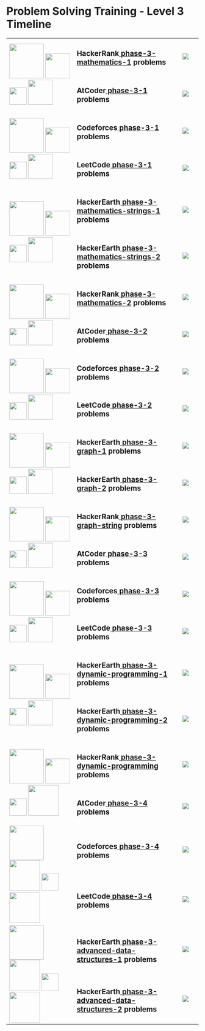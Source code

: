# Problem Solving Training - Level 3 Timeline

<table>
    <tbody>
        <tr>
<td rowspan=2 align="left" width="35%">
        <img src="https://github.com/cs-MohamedAyman/cs-MohamedAyman/blob/main/100-days/day.jpg" width="90px"></img>
        <img src="https://github.com/cs-MohamedAyman/cs-MohamedAyman/blob/main/100-days/01.jpg" width="65px"></img>
        <img src="https://github.com/cs-MohamedAyman/cs-MohamedAyman/blob/main/100-days/to.jpg" width="45px"></img>
        <img src="https://github.com/cs-MohamedAyman/cs-MohamedAyman/blob/main/100-days/10.jpg" width="65px"></img>
</td>
<td align="left" width="55%"><h3>HackerRank<a href="https://github.com/cs-MohamedAyman/Problem-Solving-Training/tree/master/level-3/hackerrank-phase-3-mathematics-1"> phase-3-mathematics-1</a> problems</h3></td>
<td width="10%"><img src="https://github.com/cs-MohamedAyman/Problem-Solving-Training/blob/master/online-judges-logos/hackerrank.jpg"></img></td>
        </tr>
        <tr>
<td align="left" width="55%"><h3>AtCoder<a href="https://github.com/cs-MohamedAyman/Problem-Solving-Training/tree/master/level-3/atcoder-phase-3-1-regular-contests"> phase-3-1</a> problems</h3></td>
<td width="10%"><img src="https://github.com/cs-MohamedAyman/Problem-Solving-Training/blob/master/online-judges-logos/atcoder.jpg"></img></td>
        </tr>
        <tr>
<td rowspan=2 align="left" width="35%">
        <img src="https://github.com/cs-MohamedAyman/cs-MohamedAyman/blob/main/100-days/day.jpg" width="90px"></img>
        <img src="https://github.com/cs-MohamedAyman/cs-MohamedAyman/blob/main/100-days/11.jpg" width="65px"></img>
        <img src="https://github.com/cs-MohamedAyman/cs-MohamedAyman/blob/main/100-days/to.jpg" width="45px"></img>
        <img src="https://github.com/cs-MohamedAyman/cs-MohamedAyman/blob/main/100-days/20.jpg" width="65px"></img>
</td>
<td align="left" width="55%"><h3>Codeforces<a href="https://github.com/cs-MohamedAyman/Problem-Solving-Training/tree/master/level-3/codeforces-phase-3-1"> phase-3-1</a> problems</h3></td>
<td width="10%"><img src="https://github.com/cs-MohamedAyman/Problem-Solving-Training/blob/master/online-judges-logos/codeforces.jpg"></img></td>
        </tr>
        <tr>
<td align="left" width="55%"><h3>LeetCode<a href="https://github.com/cs-MohamedAyman/Problem-Solving-Training/tree/master/level-3/leetcode-phase-3-1"> phase-3-1</a> problems</h3></td>
<td width="10%"><img src="https://github.com/cs-MohamedAyman/Problem-Solving-Training/blob/master/online-judges-logos/leetcode.jpg"></img></td>
        </tr>
        <tr>
<td rowspan=2 align="left" width="35%">
        <img src="https://github.com/cs-MohamedAyman/cs-MohamedAyman/blob/main/100-days/day.jpg" width="90px"></img>
        <img src="https://github.com/cs-MohamedAyman/cs-MohamedAyman/blob/main/100-days/21.jpg" width="65px"></img>
        <img src="https://github.com/cs-MohamedAyman/cs-MohamedAyman/blob/main/100-days/to.jpg" width="45px"></img>
        <img src="https://github.com/cs-MohamedAyman/cs-MohamedAyman/blob/main/100-days/30.jpg" width="65px"></img>
</td>
<td align="left" width="55%"><h3>HackerEarth<a href="https://github.com/cs-MohamedAyman/Problem-Solving-Training/tree/master/level-3/hackerearth-phase-3-mathematics-strings-1"> phase-3-mathematics-strings-1</a> problems</h3></td>
<td width="10%"><img src="https://github.com/cs-MohamedAyman/Problem-Solving-Training/blob/master/online-judges-logos/hackerearth.jpg"></img></td>
        </tr>
        <tr>
<td align="left" width="55%"><h3>HackerEarth<a href="https://github.com/cs-MohamedAyman/Problem-Solving-Training/tree/master/level-3/hackerearth-phase-3-mathematics-strings-2"> phase-3-mathematics-strings-2</a> problems</h3></td>
<td width="10%"><img src="https://github.com/cs-MohamedAyman/Problem-Solving-Training/blob/master/online-judges-logos/hackerearth.jpg"></img></td>
        </tr>
        <tr>
<td rowspan=2 align="left" width="35%">
        <img src="https://github.com/cs-MohamedAyman/cs-MohamedAyman/blob/main/100-days/day.jpg" width="90px"></img>
        <img src="https://github.com/cs-MohamedAyman/cs-MohamedAyman/blob/main/100-days/31.jpg" width="65px"></img>
        <img src="https://github.com/cs-MohamedAyman/cs-MohamedAyman/blob/main/100-days/to.jpg" width="45px"></img>
        <img src="https://github.com/cs-MohamedAyman/cs-MohamedAyman/blob/main/100-days/40.jpg" width="65px"></img>
</td>
<td align="left" width="55%"><h3>HackerRank<a href="https://github.com/cs-MohamedAyman/Problem-Solving-Training/tree/master/level-3/hackerrank-phase-3-mathematics-2"> phase-3-mathematics-2</a> problems</h3></td>
<td width="10%"><img src="https://github.com/cs-MohamedAyman/Problem-Solving-Training/blob/master/online-judges-logos/hackerrank.jpg"></img></td>
        </tr>
        <tr>
<td align="left" width="55%"><h3>AtCoder<a href="https://github.com/cs-MohamedAyman/Problem-Solving-Training/tree/master/level-3/atcoder-phase-3-2-regular-contests"> phase-3-2</a> problems</h3></td>
<td width="10%"><img src="https://github.com/cs-MohamedAyman/Problem-Solving-Training/blob/master/online-judges-logos/atcoder.jpg"></img></td>
        </tr>
        <tr>
<td rowspan=2 align="left" width="35%">
        <img src="https://github.com/cs-MohamedAyman/cs-MohamedAyman/blob/main/100-days/day.jpg" width="90px"></img>
        <img src="https://github.com/cs-MohamedAyman/cs-MohamedAyman/blob/main/100-days/41.jpg" width="65px"></img>
        <img src="https://github.com/cs-MohamedAyman/cs-MohamedAyman/blob/main/100-days/to.jpg" width="45px"></img>
        <img src="https://github.com/cs-MohamedAyman/cs-MohamedAyman/blob/main/100-days/50.jpg" width="65px"></img>
</td>
<td align="left" width="55%"><h3>Codeforces<a href="https://github.com/cs-MohamedAyman/Problem-Solving-Training/tree/master/level-3/codeforces-phase-3-2"> phase-3-2</a> problems</h3></td>
<td width="10%"><img src="https://github.com/cs-MohamedAyman/Problem-Solving-Training/blob/master/online-judges-logos/codeforces.jpg"></img></td>
        </tr>
        <tr>
<td align="left" width="55%"><h3>LeetCode<a href="https://github.com/cs-MohamedAyman/Problem-Solving-Training/tree/master/level-3/leetcode-phase-3-2"> phase-3-2</a> problems</h3></td>
<td width="10%"><img src="https://github.com/cs-MohamedAyman/Problem-Solving-Training/blob/master/online-judges-logos/leetcode.jpg"></img></td>
        </tr>
        <tr>
<td rowspan=2 align="left" width="35%">
        <img src="https://github.com/cs-MohamedAyman/cs-MohamedAyman/blob/main/100-days/day.jpg" width="90px"></img>
        <img src="https://github.com/cs-MohamedAyman/cs-MohamedAyman/blob/main/100-days/51.jpg" width="65px"></img>
        <img src="https://github.com/cs-MohamedAyman/cs-MohamedAyman/blob/main/100-days/to.jpg" width="45px"></img>
        <img src="https://github.com/cs-MohamedAyman/cs-MohamedAyman/blob/main/100-days/60.jpg" width="65px"></img>
</td>
<td align="left" width="55%"><h3>HackerEarth<a href="https://github.com/cs-MohamedAyman/Problem-Solving-Training/tree/master/level-3/hackerearth-phase-3-graph-1"> phase-3-graph-1</a> problems</h3></td>
<td width="10%"><img src="https://github.com/cs-MohamedAyman/Problem-Solving-Training/blob/master/online-judges-logos/hackerearth.jpg"></img></td>
        </tr>
        <tr>
<td align="left" width="55%"><h3>HackerEarth<a href="https://github.com/cs-MohamedAyman/Problem-Solving-Training/tree/master/level-3/hackerearth-phase-3-graph-2"> phase-3-graph-2</a> problems</h3></td>
<td width="10%"><img src="https://github.com/cs-MohamedAyman/Problem-Solving-Training/blob/master/online-judges-logos/hackerearth.jpg"></img></td>
        </tr>
        <tr>
<td rowspan=2 align="left" width="35%">
        <img src="https://github.com/cs-MohamedAyman/cs-MohamedAyman/blob/main/100-days/day.jpg" width="90px"></img>
        <img src="https://github.com/cs-MohamedAyman/cs-MohamedAyman/blob/main/100-days/61.jpg" width="65px"></img>
        <img src="https://github.com/cs-MohamedAyman/cs-MohamedAyman/blob/main/100-days/to.jpg" width="45px"></img>
        <img src="https://github.com/cs-MohamedAyman/cs-MohamedAyman/blob/main/100-days/70.jpg" width="65px"></img>
</td>
<td align="left" width="55%"><h3>HackerRank<a href="https://github.com/cs-MohamedAyman/Problem-Solving-Training/tree/master/level-3/hackerrank-phase-3-graph-string"> phase-3-graph-string</a> problems</h3></td>
<td width="10%"><img src="https://github.com/cs-MohamedAyman/Problem-Solving-Training/blob/master/online-judges-logos/hackerrank.jpg"></img></td>
        </tr>
        <tr>
<td align="left" width="55%"><h3>AtCoder<a href="https://github.com/cs-MohamedAyman/Problem-Solving-Training/tree/master/level-3/atcoder-phase-3-3-grand-contests"> phase-3-3</a> problems</h3></td>
<td width="10%"><img src="https://github.com/cs-MohamedAyman/Problem-Solving-Training/blob/master/online-judges-logos/atcoder.jpg"></img></td>
        </tr>
        <tr>
<td rowspan=2 align="left" width="35%">
        <img src="https://github.com/cs-MohamedAyman/cs-MohamedAyman/blob/main/100-days/day.jpg" width="90px"></img>
        <img src="https://github.com/cs-MohamedAyman/cs-MohamedAyman/blob/main/100-days/71.jpg" width="65px"></img>
        <img src="https://github.com/cs-MohamedAyman/cs-MohamedAyman/blob/main/100-days/to.jpg" width="45px"></img>
        <img src="https://github.com/cs-MohamedAyman/cs-MohamedAyman/blob/main/100-days/80.jpg" width="65px"></img>
</td>
<td align="left" width="55%"><h3>Codeforces<a href="https://github.com/cs-MohamedAyman/Problem-Solving-Training/tree/master/level-3/codeforces-phase-3-3"> phase-3-3</a> problems</h3></td>
<td width="10%"><img src="https://github.com/cs-MohamedAyman/Problem-Solving-Training/blob/master/online-judges-logos/codeforces.jpg"></img></td>
        </tr>
        <tr>
<td align="left" width="55%"><h3>LeetCode<a href="https://github.com/cs-MohamedAyman/Problem-Solving-Training/tree/master/level-3/leetcode-phase-3-3"> phase-3-3</a> problems</h3></td>
<td width="10%"><img src="https://github.com/cs-MohamedAyman/Problem-Solving-Training/blob/master/online-judges-logos/leetcode.jpg"></img></td>
        </tr>
        <tr>
<td rowspan=2 align="left" width="35%">
        <img src="https://github.com/cs-MohamedAyman/cs-MohamedAyman/blob/main/100-days/day.jpg" width="90px"></img>
        <img src="https://github.com/cs-MohamedAyman/cs-MohamedAyman/blob/main/100-days/81.jpg" width="65px"></img>
        <img src="https://github.com/cs-MohamedAyman/cs-MohamedAyman/blob/main/100-days/to.jpg" width="45px"></img>
        <img src="https://github.com/cs-MohamedAyman/cs-MohamedAyman/blob/main/100-days/90.jpg" width="65px"></img>
</td>
<td align="left" width="55%"><h3>HackerEarth<a href="https://github.com/cs-MohamedAyman/Problem-Solving-Training/tree/master/level-3/hackerearth-phase-3-dynamic-programming-1"> phase-3-dynamic-programming-1</a> problems</h3></td>
<td width="10%"><img src="https://github.com/cs-MohamedAyman/Problem-Solving-Training/blob/master/online-judges-logos/hackerearth.jpg"></img></td>
        </tr>
        <tr>
<td align="left" width="55%"><h3>HackerEarth<a href="https://github.com/cs-MohamedAyman/Problem-Solving-Training/tree/master/level-3/hackerearth-phase-3-dynamic-programming-2"> phase-3-dynamic-programming-2</a> problems</h3></td>
<td width="10%"><img src="https://github.com/cs-MohamedAyman/Problem-Solving-Training/blob/master/online-judges-logos/hackerearth.jpg"></img></td>
        </tr>
        <tr>
<td rowspan=2 align="left" width="35%">
        <img src="https://github.com/cs-MohamedAyman/cs-MohamedAyman/blob/main/100-days/day.jpg" width="90px"></img>
        <img src="https://github.com/cs-MohamedAyman/cs-MohamedAyman/blob/main/100-days/91.jpg" width="65px"></img>
        <img src="https://github.com/cs-MohamedAyman/cs-MohamedAyman/blob/main/100-days/to.jpg" width="45px"></img>
        <img src="https://github.com/cs-MohamedAyman/cs-MohamedAyman/blob/main/100-days/100.jpg" width="80px"></img>
</td>
<td align="left" width="55%"><h3>HackerRank<a href="https://github.com/cs-MohamedAyman/Problem-Solving-Training/tree/master/level-3/hackerrank-phase-3-dynamic-programming"> phase-3-dynamic-programming</a> problems</h3></td>
<td width="10%"><img src="https://github.com/cs-MohamedAyman/Problem-Solving-Training/blob/master/online-judges-logos/hackerrank.jpg"></img></td>
        </tr>
        <tr>
<td align="left" width="55%"><h3>AtCoder<a href="https://github.com/cs-MohamedAyman/Problem-Solving-Training/tree/master/level-3/atcoder-phase-3-4-grand-contests"> phase-3-4</a> problems</h3></td>
<td width="10%"><img src="https://github.com/cs-MohamedAyman/Problem-Solving-Training/blob/master/online-judges-logos/atcoder.jpg"></img></td>
        </tr>
        <tr>
<td rowspan=2 align="left" width="35%">
        <img src="https://github.com/cs-MohamedAyman/cs-MohamedAyman/blob/main/100-days/day.jpg" width="90px"></img>
        <img src="https://github.com/cs-MohamedAyman/cs-MohamedAyman/blob/main/100-days/101.jpg" width="80px"></img>
        <img src="https://github.com/cs-MohamedAyman/cs-MohamedAyman/blob/main/100-days/to.jpg" width="45px"></img>
        <img src="https://github.com/cs-MohamedAyman/cs-MohamedAyman/blob/main/100-days/110.jpg" width="80px"></img>
</td>
<td align="left" width="55%"><h3>Codeforces<a href="https://github.com/cs-MohamedAyman/Problem-Solving-Training/tree/master/level-3/codeforces-phase-3-4"> phase-3-4</a> problems</h3></td>
<td width="10%"><img src="https://github.com/cs-MohamedAyman/Problem-Solving-Training/blob/master/online-judges-logos/codeforces.jpg"></img></td>
        </tr>
        <tr>
<td align="left" width="55%"><h3>LeetCode<a href="https://github.com/cs-MohamedAyman/Problem-Solving-Training/tree/master/level-3/leetcode-phase-3-4"> phase-3-4</a> problems</h3></td>
<td width="10%"><img src="https://github.com/cs-MohamedAyman/Problem-Solving-Training/blob/master/online-judges-logos/leetcode.jpg"></img></td>
        </tr>
        <tr>
<td rowspan=2 align="left" width="35%">
        <img src="https://github.com/cs-MohamedAyman/cs-MohamedAyman/blob/main/100-days/day.jpg" width="90px"></img>
        <img src="https://github.com/cs-MohamedAyman/cs-MohamedAyman/blob/main/100-days/111.jpg" width="80px"></img>
        <img src="https://github.com/cs-MohamedAyman/cs-MohamedAyman/blob/main/100-days/to.jpg" width="45px"></img>
        <img src="https://github.com/cs-MohamedAyman/cs-MohamedAyman/blob/main/100-days/120.jpg" width="80px"></img>
</td>
<td align="left" width="55%"><h3>HackerEarth<a href="https://github.com/cs-MohamedAyman/Problem-Solving-Training/tree/master/level-3/hackerearth-phase-3-advanced-data-structures-1"> phase-3-advanced-data-structures-1</a> problems</h3></td>
<td width="10%"><img src="https://github.com/cs-MohamedAyman/Problem-Solving-Training/blob/master/online-judges-logos/hackerearth.jpg"></img></td>
        </tr>
        <tr>
<td align="left" width="55%"><h3>HackerEarth<a href="https://github.com/cs-MohamedAyman/Problem-Solving-Training/tree/master/level-3/hackerearth-phase-3-advanced-data-structures-2"> phase-3-advanced-data-structures-2</a> problems</h3></td>
<td width="10%"><img src="https://github.com/cs-MohamedAyman/Problem-Solving-Training/blob/master/online-judges-logos/hackerearth.jpg"></img></td>
        </tr>
    </tbody>
</table>
